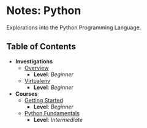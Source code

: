 # Notes: Python
Explorations into the Python Programming Language.

## Table of Contents
* **Investigations**
  * [Overview](./overview)
    * **Level**: *Beginner*
  * [Virtualenv](./virtualenv)
    * **Level**: *Beginner*
* **Courses**
  * [Getting Started](./getting_started)
    * **Level**: *Beginner*
  * [Python Fundamentals](./fundamentals)
    * **Level**: *Intermediate*
